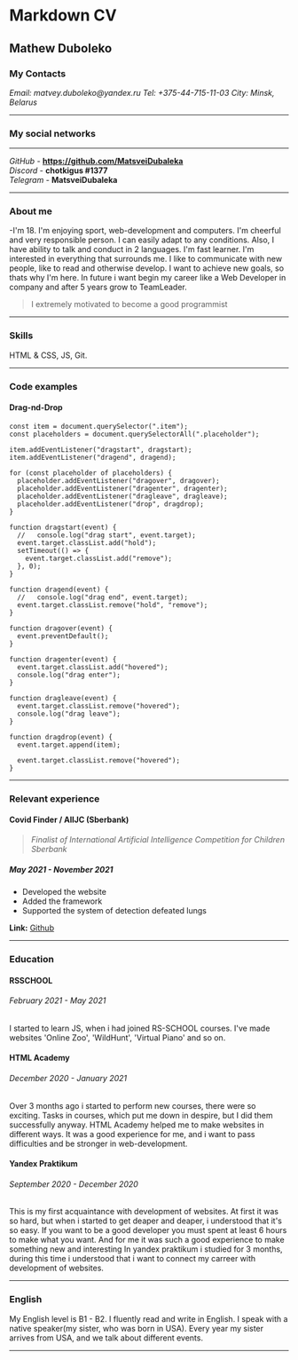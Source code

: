# Markdown CV

## Mathew Duboleko

### My Contacts

_Email: matvey.duboleko@yandex.ru_
_Tel: +375-44-715-11-03_
_City: Minsk, Belarus_

---

### My social networks

---

_GitHub_ - **https://github.com/MatsveiDubaleka**
<br>_Discord_ - **chotkigus #1377**
<br>_Telegram_ - **MatsveiDubaleka**

---

### About me

-I'm 18. I'm enjoying sport, web-development and computers.
I'm cheerful and very responsible person. I can easily adapt to any conditions.
Also, I have ability to talk and conduct in 2 languages.
I'm fast learner. I'm interested in everything that surrounds me. 
I like to communicate with new people, like to read and otherwise develop.
I want to achieve new goals, so thats why I'm here. 
In future i want begin my career like a Web Developer in company and
after 5 years grow to TeamLeader.

> I extremely motivated to become a good programmist

---

### Skills

HTML & CSS, JS, Git.

---

### Code examples

#### Drag-nd-Drop
```
const item = document.querySelector(".item");
const placeholders = document.querySelectorAll(".placeholder");

item.addEventListener("dragstart", dragstart);
item.addEventListener("dragend", dragend);

for (const placeholder of placeholders) {
  placeholder.addEventListener("dragover", dragover);
  placeholder.addEventListener("dragenter", dragenter);
  placeholder.addEventListener("dragleave", dragleave);
  placeholder.addEventListener("drop", dragdrop);
}

function dragstart(event) {
  //   console.log("drag start", event.target);
  event.target.classList.add("hold");
  setTimeout(() => {
    event.target.classList.add("remove");
  }, 0);
}

function dragend(event) {
  //   console.log("drag end", event.target);
  event.target.classList.remove("hold", "remove");
}

function dragover(event) {
  event.preventDefault();
}

function dragenter(event) {
  event.target.classList.add("hovered");
  console.log("drag enter");
}

function dragleave(event) {
  event.target.classList.remove("hovered");
  console.log("drag leave");
}

function dragdrop(event) {
  event.target.append(item);

  event.target.classList.remove("hovered");
}
```
---

### Relevant experience

#### Covid Finder / AIIJC (Sberbank)

> _Finalist of International Artificial Intelligence Competition for Children Sberbank_

##### May 2021 - November 2021

* Developed the website
* Added the framework
* Supported the system of detection defeated lungs

__Link:__ [Github](https://github.com/Vovinsa/COVID_classification_and_segmentation "Covid Finder")

---

### Education

#### RSSCHOOL

###### February 2021 - May 2021

I started to learn JS, when i had joined RS-SCHOOL courses. 
I've made websites 'Online Zoo', 'WildHunt', 'Virtual Piano' and so on.

#### HTML Academy

###### December 2020 - January 2021

Over 3 months ago i started to perform new courses, there were so exciting.
Tasks in courses, whiсh put me down in despire, but I did them successfully anyway.
HTML Academy helped me to make websites in different ways.
It was a good experience for me, and i want to pass difficulties and be stronger in web-development.

#### Yandex Praktikum

###### September 2020 - December 2020

This is my first acquaintance with development of websites. At first it was so hard, but when i started
to get deaper and deaper, i understood that it's so easy. If you want to be a good developer you must spent at least
6 hours to make what you want. And for me it was such a good experience to make something new and interesting
In yandex praktikum i studied for 3 months, during this time i understood that i want to connect my carreer with
development of websites.

---

### English

My English level is B1 - B2.
I fluently read and write in English. I speak with a native speaker(my sister, who was born in USA).
Every year my sister arrives from USA, and we talk about different events.

---